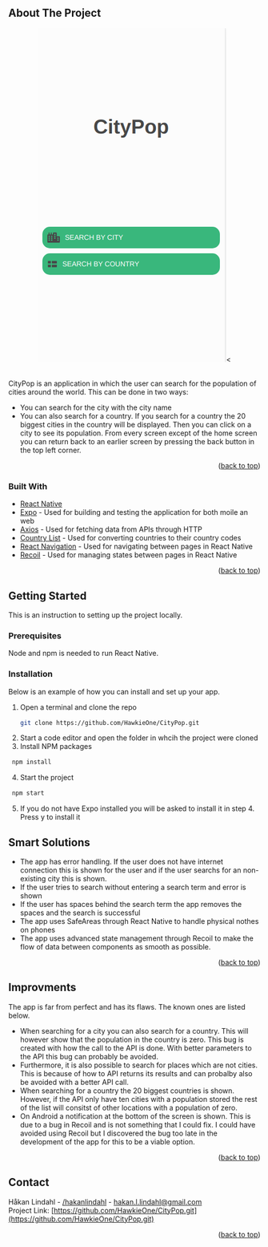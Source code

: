 <div id="top"></div>
<!-- PROJECT SHIELDS -->
<!--
*** I'm using markdown "reference style" links for readability.
*** Reference links are enclosed in brackets [ ] instead of parentheses ( ).
*** See the bottom of this document for the declaration of the reference variables
*** for contributors-url, forks-url, etc. This is an optional, concise syntax you may use.
*** https://www.markdownguide.org/basic-syntax/#reference-style-links
-->



<!-- PROJECT LOGO -->

<!-- ABOUT THE PROJECT -->
## About The Project

<div align="center">
  <img alt="Screenshot of app" src="images/Home.png" /><
</div>
<br/>

CityPop is an application in which the user can search for the population of cities around the world. This can be done in two ways:
* You can search for the city with the city name
* You can also search for a country. If you search for a country the 20 biggest cities in the country will be displayed. Then you can click on a city to see its
  population.
From every screen except of the home screen you can return back to an earlier screen by pressing the back button in the top left corner.

<p align="right">(<a href="#top">back to top</a>)</p>



### Built With

* [React Native](https://reactnative.dev/)
* [Expo](https://docs.expo.dev/) - Used for building and testing the application for both moile an web
* [Axios](https://axios-http.com/) - Used for fetching data from APIs through HTTP
* [Country List](https://www.npmjs.com/package/country-list) - Used for converting countries to their country codes
* [React Navigation](https://reactnavigation.org/) - Used for navigating between pages in React Native
* [Recoil](https://recoiljs.org/) - Used for managing states between pages in React Native

<p align="right">(<a href="#top">back to top</a>)</p>

<!-- GETTING STARTED -->
## Getting Started

This is an instruction to setting up the project locally.

### Prerequisites

Node and npm is needed to run React Native.

### Installation

Below is an example of how you can install and set up your app.

1. Open a terminal and clone the repo
   ```sh
   git clone https://github.com/HawkieOne/CityPop.git
   ```
2. Start a code editor and open the folder in whcih the project were cloned
3. Install NPM packages
  ```sh
   npm install
   ```
4. Start the project
  ```sh
   npm start
   ```
5. If you do not have Expo installed you will be asked to install it in step 4. Press y to install it

<!-- SMART SOULTIONS -->
## Smart Solutions

- The app has error handling. If the user does not have internet connection this is shown for the user and if the user searchs for an non-existing city this is 
  shown.
- If the user tries to search without entering a search term and error is shown
- If the user has spaces behind the search term the app removes the spaces and the search is successful
- The app uses SafeAreas through React Native to handle physical nothes on phones
- The app uses advanced state management through Recoil to make the flow of data between components as smooth as possible.

<p align="right">(<a href="#top">back to top</a>)</p>

<!-- IMPROVMENTS -->
## Improvments

The app is far from perfect and has its flaws. The known ones are listed below.

- When searching for a city you can also search for a country. This will however show that the population in the country is zero. This bug is created with how 
  the call to the API is done. With better parameters to the API this bug can probably be avoided.
- Furthermore, it is also possible to search for places which are not cities. This is because of how to API returns its results and can probalby also be
  avoided with a better API call.
- When searching for a country the 20 biggest countries is shown. However, if the API only have ten cities with a population stored the rest of the list will
  consitst of other locations with a population of zero.
- On Android a notification at the bottom of the screen is shown. This is due to a bug in Recoil and is not something that I could fix. I could have avoided 
  using Recoil but I discovered the bug too late in the development of the app for this to be a viable option.
  
  
<p align="right">(<a href="#top">back to top</a>)</p>


<!-- LICENSE -->
<!-- ## License

Distributed under the MIT License. See `LICENSE.txt` for more information.

<p align="right">(<a href="#top">back to top</a>)</p> -->



<!-- CONTACT -->
## Contact

Håkan Lindahl - [/hakanlindahl](https://www.linkedin.com/in/h%C3%A5kan-lindahl-3a0427153/) - hakan.l.lindahl@gmail.com
<br />
Project Link: [https://github.com/HawkieOne/CityPop.git](https://github.com/HawkieOne/CityPop.git)

<p align="right">(<a href="#top">back to top</a>)</p>



<!-- MARKDOWN LINKS & IMAGES -->
<!-- https://www.markdownguide.org/basic-syntax/#reference-style-links -->
[contributors-shield]: https://img.shields.io/github/contributors/othneildrew/Best-README-Template.svg?style=for-the-badge
[contributors-url]: https://github.com/othneildrew/Best-README-Template/graphs/contributors
[forks-shield]: https://img.shields.io/github/forks/othneildrew/Best-README-Template.svg?style=for-the-badge
[forks-url]: https://github.com/othneildrew/Best-README-Template/network/members
[stars-shield]: https://img.shields.io/github/stars/othneildrew/Best-README-Template.svg?style=for-the-badge
[stars-url]: https://github.com/othneildrew/Best-README-Template/stargazers
[issues-shield]: https://img.shields.io/github/issues/othneildrew/Best-README-Template.svg?style=for-the-badge
[issues-url]: https://github.com/othneildrew/Best-README-Template/issues
[license-shield]: https://img.shields.io/github/license/othneildrew/Best-README-Template.svg?style=for-the-badge
[license-url]: https://github.com/othneildrew/Best-README-Template/blob/master/LICENSE.txt
[linkedin-shield]: https://img.shields.io/badge/-LinkedIn-black.svg?style=for-the-badge&logo=linkedin&colorB=555
[linkedin-url]: https://linkedin.com/in/othneildrew
[product-screenshot]: images/screenshot.png
